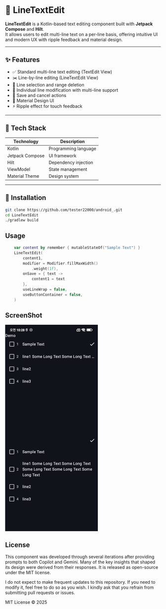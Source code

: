 # 📄 LineTextEdit

**LineTextEdit** is a Kotlin-based text editing component built with **Jetpack Compose** and **Hilt**.  
It allows users to edit multi-line text on a per-line basis, offering intuitive UI and modern UX with ripple feedback and material design.

---

## ✨ Features

- ✅ Standard multi-line text editing (TextEdit View)
- ✂️ Line-by-line editing (LineTextEdit View)
- 📌 Line selection and range deletion
- 📝 Individual line modification with multi-line support
- 💾 Save and cancel actions
- 🎨 Material Design UI
- ⚡ Ripple effect for touch feedback

---

## 🧱 Tech Stack

| Technology | Description |
|------------|-------------|
| Kotlin | Programming language |
| Jetpack Compose | UI framework |
| Hilt | Dependency injection |
| ViewModel | State management |
| Material Theme | Design system |

---

## 🚀 Installation

```bash
git clone https://github.com/tester22000/android_.git
cd LineTextEdit
./gradlew build
```

## Usage
```kotlin
    var content by remember { mutableStateOf("Sample Text") }
    LineTextEdit(
        content1,
        modifier = Modifier.fillMaxWidth()
            .weight(1f),
        onSave = { text ->
            content1 = text
        },
        useLineWrap = false,
        useButtonContainer = false,
    )
```

## ScreenShot
![sample](screenshots/screenshot1.jpg?raw=true)

## License

This component was developed through several iterations after providing prompts to both Copilot and Gemini. 
Many of the key insights that shaped its design were derived from their responses. 
It is released as open-source under the MIT license.

I do not expect to make frequent updates to this repository. 
If you need to modify it, feel free to do so as you wish. 
I kindly ask that you refrain from submitting pull requests or issues.

MIT License © 2025
